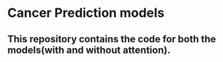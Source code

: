 # Cancer Prediction models

## This repository contains the code for both the models(with and without attention).
